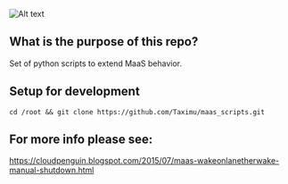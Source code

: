 ![Alt text](https://encrypted-tbn0.gstatic.com/images?q=tbn:ANd9GcRjArVtCIshqxYoRU15jdXBx6ETQf8hPF8pk16axlhePD5qgIKYcQ)
## What is the purpose of this repo?
Set of python scripts to extend MaaS behavior.
## Setup for development
    cd /root && git clone https://github.com/Taximu/maas_scripts.git
## For more info please see: 
https://cloudpenguin.blogspot.com/2015/07/maas-wakeonlanetherwake-manual-shutdown.html
